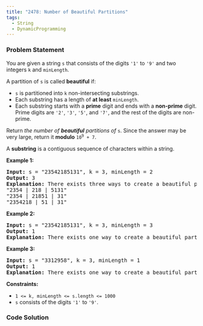 ```yaml
---
title: "2478: Number of Beautiful Partitions"
tags:
  - String
  - DynamicProgramming
---
```

### Problem Statement

<p>You are given a string <code>s</code> that consists of the digits <code>&#39;1&#39;</code> to <code>&#39;9&#39;</code> and two integers <code>k</code> and <code>minLength</code>.</p>

<p>A partition of <code>s</code> is called <strong>beautiful</strong> if:</p>

<ul>
	<li><code>s</code> is partitioned into <code>k</code> non-intersecting substrings.</li>
	<li>Each substring has a length of <strong>at least</strong> <code>minLength</code>.</li>
	<li>Each substring starts with a <strong>prime</strong> digit and ends with a <strong>non-prime</strong> digit. Prime digits are <code>&#39;2&#39;</code>, <code>&#39;3&#39;</code>, <code>&#39;5&#39;</code>, and <code>&#39;7&#39;</code>, and the rest of the digits are non-prime.</li>
</ul>

<p>Return<em> the number of <strong>beautiful</strong> partitions of </em><code>s</code>. Since the answer may be very large, return it <strong>modulo</strong> <code>10<sup>9</sup> + 7</code>.</p>

<p>A <strong>substring</strong> is a contiguous sequence of characters within a string.</p>


<p><strong class="example">Example 1:</strong></p>

<pre>
<strong>Input:</strong> s = &quot;23542185131&quot;, k = 3, minLength = 2
<strong>Output:</strong> 3
<strong>Explanation:</strong> There exists three ways to create a beautiful partition:
&quot;2354 | 218 | 5131&quot;
&quot;2354 | 21851 | 31&quot;
&quot;2354218 | 51 | 31&quot;
</pre>

<p><strong class="example">Example 2:</strong></p>

<pre>
<strong>Input:</strong> s = &quot;23542185131&quot;, k = 3, minLength = 3
<strong>Output:</strong> 1
<strong>Explanation:</strong> There exists one way to create a beautiful partition: &quot;2354 | 218 | 5131&quot;.
</pre>

<p><strong class="example">Example 3:</strong></p>

<pre>
<strong>Input:</strong> s = &quot;3312958&quot;, k = 3, minLength = 1
<strong>Output:</strong> 1
<strong>Explanation:</strong> There exists one way to create a beautiful partition: &quot;331 | 29 | 58&quot;.
</pre>


<p><strong>Constraints:</strong></p>

<ul>
	<li><code>1 &lt;= k, minLength &lt;= s.length &lt;= 1000</code></li>
	<li><code>s</code> consists of the digits <code>&#39;1&#39;</code> to <code>&#39;9&#39;</code>.</li>
</ul>


### Code Solution

```python

```
